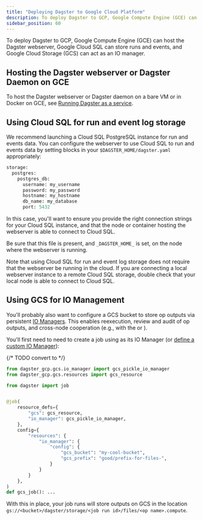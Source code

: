 ```yaml
---
title: "Deploying Dagster to Google Cloud Platform"
description: To deploy Dagster to GCP, Google Compute Engine (GCE) can host the Dagster webserver, Google Cloud SQL can store runs and events, and Google Cloud Storage (GCS) can act as an IO manager.
sidebar_position: 60
---
```


To deploy Dagster to GCP, Google Compute Engine (GCE) can host the Dagster webserver, Google Cloud SQL can store runs and events, and Google Cloud Storage (GCS) can act as an IO manager.

## Hosting the Dagster webserver or Dagster Daemon on GCE

To host the Dagster webserver or Dagster daemon on a bare VM or in Docker on GCE, see [Running Dagster as a service](/guides/deploy/deployment-options/deploying-dagster-as-a-service).

## Using Cloud SQL for run and event log storage

We recommend launching a Cloud SQL PostgreSQL instance for run and events data. You can configure the webserver to use Cloud SQL to run and events data by setting blocks in your `$DAGSTER_HOME/dagster.yaml` appropriately:

```python file=/deploying/dagster-pg.yaml
storage:
  postgres:
    postgres_db:
      username: my_username
      password: my_password
      hostname: my_hostname
      db_name: my_database
      port: 5432
```

In this case, you'll want to ensure you provide the right connection strings for your Cloud SQL instance, and that the node or container hosting the webserver is able to connect to Cloud SQL.

Be sure that this file is present, and `_DAGSTER_HOME_` is set, on the node where the webserver is running.

Note that using Cloud SQL for run and event log storage does not require that the webserver be running in the cloud. If you are connecting a local webserver instance to a remote Cloud SQL storage, double check that your local node is able to connect to Cloud SQL.

## Using GCS for IO Management

You'll probably also want to configure a GCS bucket to store op outputs via persistent [IO Managers](/guides/build/io-managers/). This enables reexecution, review and audit of op outputs, and cross-node cooperation (e.g., with the <PyObject section="execution" module="dagster" object="multiprocess_executor" /> or <PyObject section="libraries" module="dagster_celery" object="celery_executor" />).

You'll first need to need to create a job using <PyObject section="libraries" module="dagster_gcp" object="gcs_pickle_io_manager"/> as its IO Manager (or [define a custom IO Manager](/guides/build/io-managers/defining-a-custom-io-manager)):

{/* TODO convert to <CodeExample> */}
```python file=/deploying/gcp/gcp_job.py
from dagster_gcp.gcs.io_manager import gcs_pickle_io_manager
from dagster_gcp.gcs.resources import gcs_resource

from dagster import job


@job(
    resource_defs={
        "gcs": gcs_resource,
        "io_manager": gcs_pickle_io_manager,
    },
    config={
        "resources": {
            "io_manager": {
                "config": {
                    "gcs_bucket": "my-cool-bucket",
                    "gcs_prefix": "good/prefix-for-files-",
                }
            }
        }
    },
)
def gcs_job(): ...
```

With this in place, your job runs will store outputs on GCS in the location `gs://<bucket>/dagster/storage/<job run id>/files/<op name>.compute`.
